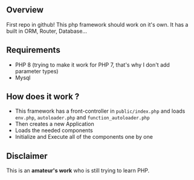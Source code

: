 ## Overview
First repo in github!
This php framework should work on it's own.
It has a built in ORM, Router, Database...

## Requirements
- PHP 8 (trying to make it work for PHP 7, that's why I don't add parameter types)
- Mysql

## How does it work ?
- This framework has a front-controller in `public/index.php` and loads `env.php`, `autoloader.php` and `function_autoloader.php`
- Then creates a new Application
- Loads the needed components
- Initialize and Execute all of the components one by one

## Disclaimer
This is an **amateur's work** who is still trying to learn PHP.
